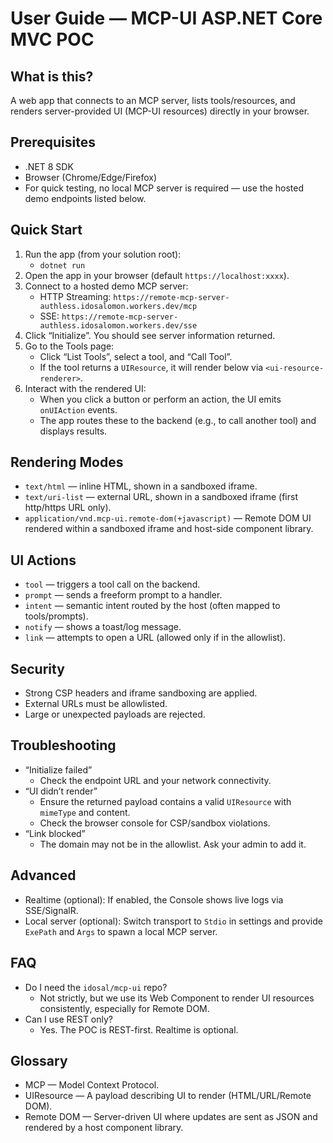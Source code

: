 # User Guide — MCP-UI ASP.NET Core MVC POC

## What is this?
A web app that connects to an MCP server, lists tools/resources, and renders server-provided UI (MCP-UI resources) directly in your browser.

## Prerequisites
- .NET 8 SDK
- Browser (Chrome/Edge/Firefox)
- For quick testing, no local MCP server is required — use the hosted demo endpoints listed below.

## Quick Start
1. Run the app (from your solution root):
   - `dotnet run`
2. Open the app in your browser (default `https://localhost:xxxx`).
3. Connect to a hosted demo MCP server:
   - HTTP Streaming: `https://remote-mcp-server-authless.idosalomon.workers.dev/mcp`
   - SSE: `https://remote-mcp-server-authless.idosalomon.workers.dev/sse`
4. Click “Initialize”. You should see server information returned.
5. Go to the Tools page:
   - Click “List Tools”, select a tool, and “Call Tool”.
   - If the tool returns a `UIResource`, it will render below via `<ui-resource-renderer>`.
6. Interact with the rendered UI:
   - When you click a button or perform an action, the UI emits `onUIAction` events.
   - The app routes these to the backend (e.g., to call another tool) and displays results.

## Rendering Modes
- `text/html` — inline HTML, shown in a sandboxed iframe.
- `text/uri-list` — external URL, shown in a sandboxed iframe (first http/https URL only).
- `application/vnd.mcp-ui.remote-dom(+javascript)` — Remote DOM UI rendered within a sandboxed iframe and host-side component library.

## UI Actions
- `tool` — triggers a tool call on the backend.
- `prompt` — sends a freeform prompt to a handler.
- `intent` — semantic intent routed by the host (often mapped to tools/prompts).
- `notify` — shows a toast/log message.
- `link` — attempts to open a URL (allowed only if in the allowlist).

## Security
- Strong CSP headers and iframe sandboxing are applied.
- External URLs must be allowlisted.
- Large or unexpected payloads are rejected.

## Troubleshooting
- “Initialize failed”
  - Check the endpoint URL and your network connectivity.
- “UI didn’t render”
  - Ensure the returned payload contains a valid `UIResource` with `mimeType` and content.
  - Check the browser console for CSP/sandbox violations.
- “Link blocked”
  - The domain may not be in the allowlist. Ask your admin to add it.

## Advanced
- Realtime (optional): If enabled, the Console shows live logs via SSE/SignalR.
- Local server (optional): Switch transport to `Stdio` in settings and provide `ExePath` and `Args` to spawn a local MCP server.

## FAQ
- Do I need the `idosal/mcp-ui` repo?
  - Not strictly, but we use its Web Component to render UI resources consistently, especially for Remote DOM.
- Can I use REST only?
  - Yes. The POC is REST-first. Realtime is optional.

## Glossary
- MCP — Model Context Protocol.
- UIResource — A payload describing UI to render (HTML/URL/Remote DOM).
- Remote DOM — Server-driven UI where updates are sent as JSON and rendered by a host component library.
